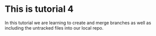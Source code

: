 # This is tutorial 4

In this tutorial we are learning to create and merge branches as well as including the untracked files into our local repo.